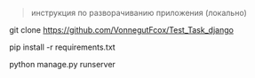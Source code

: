 > инструкция по разворачиванию приложения (локально)

git clone https://github.com/VonnegutFcox/Test_Task_django

pip install -r requirements.txt

python manage.py runserver

